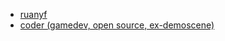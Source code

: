 - [ruanyf](https://github.com/ruanyf/articles)
- [coder (gamedev, open source, ex-demoscene) ](https://github.com/bkaradzic)